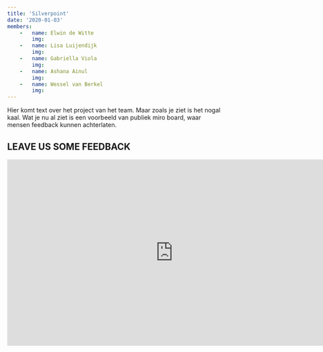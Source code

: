 ```yaml
---
title: 'Silverpoint'
date: '2020-01-03'
members:
    -   name: Elwin de Witte
        img:
    -   name: Lisa Luijendijk
        img:
    -   name: Gabriella Viola
        img:
    -   name: Ashana Ainul
        img:
    -   name: Wessel van Berkel
        img:
---
```


Hier komt text over het project van het team. Maar zoals je ziet is het nogal kaal. Wat je nu al ziet is een voorbeeld van publiek miro board, waar mensen feedback kunnen achterlaten.

## LEAVE US SOME FEEDBACK

<iframe width="768" height="432" src="https://miro.com/app/live-embed/o9J_lZfLFW4=/?moveToViewport=-813,-457,1625,913" frameBorder="0" scrolling="no" allowFullScreen></iframe>

